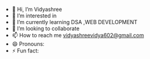 - 👋 Hi, I’m Vidyashree
- 👀 I’m interested in 
- 🌱 I’m currently learning DSA ,WEB DEVELOPMENT
- 💞️ I’m looking to collaborate 
- 📫 How to reach me vidyashreevidya602@gmail.com
- 😄 Pronouns: 
- ⚡ Fun fact: 

<!---
vidya098/vidya098 is a ✨ special ✨ repository because its `README.md` (this file) appears on your GitHub profile.
You can click the Preview link to take a look at your changes.
--->
